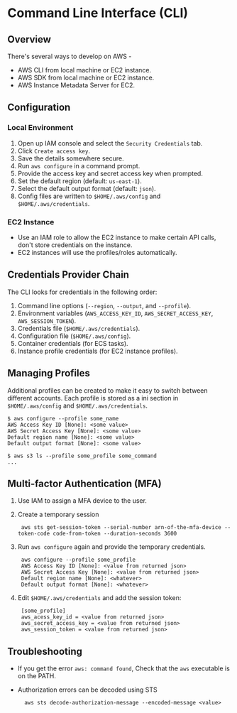 # Command Line Interface (CLI)

## Overview

There's several ways to develop on AWS -

- AWS CLI from local machine or EC2 instance.
- AWS SDK from local machine or EC2 instance.
- AWS Instance Metadata Server for EC2.

## Configuration

### Local Environment

1. Open up IAM console and select the ```Security Credentials``` tab.
2. Click ```Create access key```.
3. Save the details somewhere secure.
4. Run ```aws configure``` in a command prompt.
5. Provide the access key and secret access key when prompted.
6. Set the default region (default: ```us-east-1```).
7. Select the default output format (default: ```json```).
8. Config files are written to ```$HOME/.aws/config``` and ```$HOME/.aws/credentials```.

### EC2 Instance

- Use an IAM role to allow the EC2 instance to make certain API calls, don't store credentials on the instance.
- EC2 instances will use the profiles/roles automatically.

## Credentials Provider Chain

The CLI looks for credentials in the following order:

1. Command line options (```--region```, ```--output```, and ```--profile```).
2. Environment variables (```AWS_ACCESS_KEY_ID```, ```AWS_SECRET_ACCESS_KEY```, ```AWS_SESSION_TOKEN```).
3. Credentials file (```$HOME/.aws/credentials```).
4. Configuration file (```$HOME/.aws/config```).
5. Container credentials (for ECS tasks).
6. Instance profile credentials (for EC2 instance profiles).

## Managing Profiles

Additional profiles can be created to make it easy to switch between different accounts.
Each profile is stored as a ini section in ```$HOME/.aws/config``` and ```$HOME/.aws/credentials```.

    $ aws configure --profile some_name
    AWS Access Key ID [None]: <some value>
    AWS Secret Access Key [None]: <some value>
    Default region name [None]: <some value>
    Default output format [None]: <some value>
    
    $ aws s3 ls --profile some_profile some_command
    ...

## Multi-factor Authentication (MFA)

1. Use IAM to assign a MFA device to the user.
2. Create a temporary session

        aws sts get-session-token --serial-number arn-of-the-mfa-device --token-code code-from-token --duration-seconds 3600

3. Run ```aws configure``` again and provide the temporary credentials.

        aws configure --profile some_profile
        AWS Access Key ID [None]: <value from returned json>
        AWS Secret Access Key [None]: <value from returned json>
        Default region name [None]: <whatever>
        Default output format [None]: <whatever>

4. Edit ```$HOME/.aws/credentials``` and add the session token:

        [some_profile]
        aws_acess_key_id = <value from returned json>
        aws_secret_access_key = <value from returned json>
        aws_session_token = <value from returned json>

## Troubleshooting

- If you get the error ```aws: command found```, Check that the ```aws``` executable is on the PATH.
- Authorization errors can be decoded  using STS

        aws sts decode-authorization-message --encoded-message <value>
